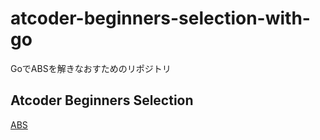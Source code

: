 # atcoder-beginners-selection-with-go
GoでABSを解きなおすためのリポジトリ

## Atcoder Beginners Selection
[ABS](https://atcoder.jp/contests/abs)
